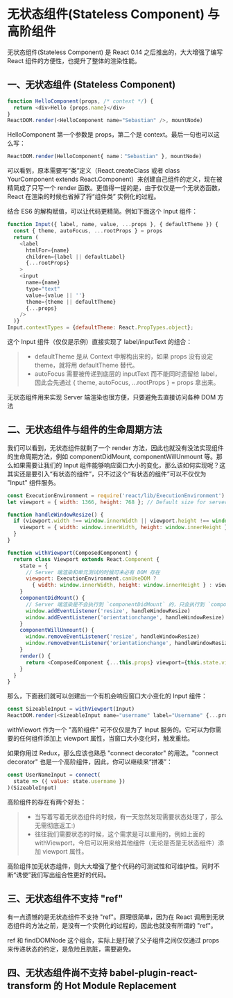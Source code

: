 # 无状态组件(Stateless Component) 与高阶组件

无状态组件(Stateless Component) 是 React 0.14 之后推出的，大大增强了编写 React 组件的方便性，也提升了整体的渲染性能。

## 一、无状态组件 (Stateless Component)
```javascript
function HelloComponent(props, /* context */) {
  return <div>Hello {props.name}</div>
}
ReactDOM.render(<HelloComponent name="Sebastian" />, mountNode)

```
HelloComponent 第一个参数是 props，第二个是 context。最后一句也可以这么写：
```javascript
ReactDOM.render(HelloComponent{ name："Sebastian" }, mountNode)
```
可以看到，原本需要写“类”定义（React.createClass 或者 class YourComponent extends React.Component）来创建自己组件的定义，现在被精简成了只写一个 render 函数。更值得一提的是，由于仅仅是一个无状态函数，React 在渲染的时候也省掉了将“组件类” 实例化的过程。

结合 ES6 的解构赋值，可以让代码更精简。例如下面这个 Input 组件：
```javascript
function Input({ label, name, value, ...props }, { defaultTheme }) {
  const { theme, autoFocus, ...rootProps } = props
  return (
    <label
      htmlFor={name}
      children={label || defaultLabel}
      {...rootProps}
    >
    <input
      name={name}
      type="text"
      value={value || ''}
      theme={theme || defaultTheme}
      {...props}
    />
  )}
Input.contextTypes = {defaultTheme: React.PropTypes.object};


```
这个 Input 组件（仅仅是示例）直接实现了 label/inputText 的组合：
>* defaultTheme 是从 Context 中解构出来的，如果 props 没有设定 theme，就将用 defaultTheme 替代。
>* autoFocus 需要被传递到底层的 inputText 而不能同时遗留给 label，因此会先通过 { theme, autoFocus, ...rootProps } = props 拿出来。

无状态组件用来实现 Server 端渲染也很方便，只要避免去直接访问各种 DOM 方法

## 二、无状态组件与组件的生命周期方法
我们可以看到，无状态组件就剩了一个 render 方法，因此也就没有没法实现组件的生命周期方法，例如 componentDidMount, componentWillUnmount 等。那么如果需要让我们的 Input 组件能够响应窗口大小的变化，那么该如何实现呢？这其实还是要引入“有状态的组件”，只不过这个“有状态的组件”可以不仅仅为 "Input" 组件服务。
```javascript
const ExecutionEnvironment = require('react/lib/ExecutionEnvironment')
let viewport = { width: 1366, height: 768 }; // Default size for server-side rendering

function handleWindowResize() {
  if (viewport.width !== window.innerWidth || viewport.height !== window.innerHeight) {
    viewport = { width: window.innerWidth, height: window.innerHeight }
  }
}

function withViewport(ComposedComponent) {
  return class Viewport extends React.Component {
    state = {
      // Server 端渲染和单元测试的时候可未必有 DOM 存在
      viewport: ExecutionEnvironment.canUseDOM ? 
        { width: window.innerWidth, height: window.innerHeight } : viewport
    }
    componentDidMount() {
      // Server 端渲染是不会执行到 `componentDidMount` 的，只会执行到 `componentWillMount`
      window.addEventListener('resize', handleWindowResize)
      window.addEventListener('orientationchange', handleWindowResize)
    }
    componentWillUnmount() {
      window.removeEventListener('resize', handleWindowResize)
      window.removeEventListener('orientationchange', handleWindowResize)
    }
    render() {
      return <ComposedComponent {...this.props} viewport={this.state.viewport}/>
    }
  }
}

```
那么，下面我们就可以创建出一个有机会响应窗口大小变化的 Input 组件：
```javascript
const SizeableInput = withViewport(Input)
ReactDOM.render(<SizeableInput name="username" label="Username" {...props} />, mountNode)
```

withViewort 作为一个 "高阶组件" 可不仅仅是为了 Input 服务的。它可以为你需要的任何组件添加上 viewport 属性，当窗口大小变化时，触发重绘。

如果你用过 Redux，那么应该也熟悉 "connect decorator" 的用法。"connect decorator" 也是一个高阶组件，因此，你可以继续来“拼凑”：
```javascript
const UserNameInput = connect(
  state => ({ value: state.username })
)(SizeableInput)
```
高阶组件的存在有两个好处：

>* 当写着写着无状态组件的时候，有一天忽然发现需要状态处理了，那么无需彻底返工:)
>* 往往我们需要状态的时候，这个需求是可以重用的，例如上面的 withViewport，今后可以用来给其他组件（无论是否是无状态组件）添加 viewport 属性。

高阶组件加无状态组件，则大大增强了整个代码的可测试性和可维护性。同时不断“诱使”我们写出组合性更好的代码。

## 三、无状态组件不支持 "ref"

有一点遗憾的是无状态组件不支持 "ref"。原理很简单，因为在 React 调用到无状态组件的方法之前，是没有一个实例化的过程的，因此也就没有所谓的 "ref"。

ref 和 findDOMNode 这个组合，实际上是打破了父子组件之间仅仅通过 props 来传递状态的约定，是危险且肮脏，需要避免。

## 四、无状态组件尚不支持 babel-plugin-react-transform 的 Hot Module Replacement


